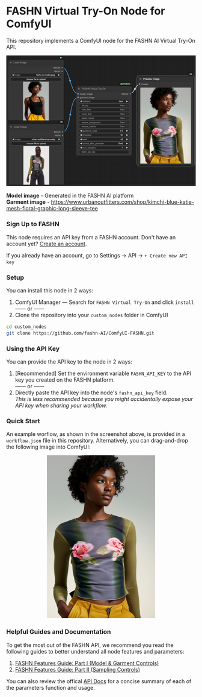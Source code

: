 # FASHN Virtual Try-On Node for ComfyUI

This repository implements a ComfyUI node for the FASHN AI Virtual Try-On API. 

<p align="center">
    <img src="screenshot.png" alt="workflow screenshot">
</p>

**Model image** - Generated in the FASHN AI platform <br> **Garment image** - https://www.urbanoutfitters.com/shop/kimchi-blue-katie-mesh-floral-graphic-long-sleeve-tee

### Sign Up to FASHN
This node requires an API key from a FASHN account.
Don't have an account yet? [Create an account](https://app.fashn.ai/).

If you already have an account, go to Settings → API → `+ Create new API key`

### Setup

You can install this node in 2 ways:
1. ComfyUI Manager — Search for `FASHN Virtual Try-On` and click `install` <br> —— or ——
2. Clone the repository into your `custom_nodes` folder in ComfyUI
```bash
cd custom_nodes
git clone https://github.com/fashn-AI/ComfyUI-FASHN.git
```

### Using the API Key

You can provide the API key to the node in 2 ways:

1. [Recommended] Set the environment variable `FASHN_API_KEY` to the API key you created on the FASHN platform. <br> —— or ——
2. Directly paste the API key into the node's `fashn_api_key` field. <br> *This is less recommended because you might accidentally expose your API key when sharing your workflow.*

### Quick Start

An example worflow, as shown in the screenshot above, is provided in a `workflow.json` file in this repository. Alternatively, you can drag-and-drop the following image into ComfyUI:

<p align="center">
    <img src="workflow.png" alt="workflow">
</p>

### Helpful Guides and Documentation

To get the most out of the FASHN API, we recommend you read the following guides to better understand all node features and parameters:
1. [FASHN Features Guide: Part I (Model & Garment Controls)](https://fashn.ai/blog/getting-the-best-virtual-try-on-results-part-i)
2. [FASHN Features Guide: Part II (Sampling Controls)](https://fashn.ai/blog/getting-the-best-virtual-try-on-results-part-ii)

You can also review the offical [API Docs](https://docs.fashn.ai/) for a concise summary of each of the parameters function and usage.


